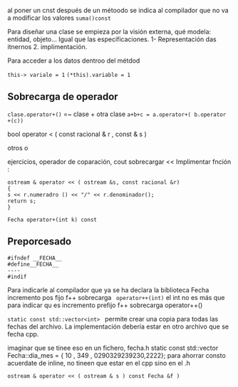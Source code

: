  al poner un cnst después de un métoodo se indica al compilador que no va a modificar los valores
`suma()const`

Para diseñar una clase se empieza por la visión externa, qué modela: entidad, objeto... Igual que las especificaciones.
1- Representación das itnernos
2. implimentación.

Para acceder a los datos dentroo del métdod

`this-> variale = 1`
`(*this).variable = 1`

## Sobrecarga de operador
`clase.operator+()` =~ clase + otra clase `a+b+c = a.operator+( b.operator +(c))`

bool operator < ( const racional & r , const & s )

otros o

ejercicios, operador de coparación, cout sobrecargar <<
Implimentar fnción :
```
ostream & operator << ( ostream &s, const racional &r)
{
s << r.numeradro () << "/" << r.denominador();
return s;
}

```
`Fecha operator+(int k) const`
## Preporcesado
```
#ifndef __FECHA__
#define__FECHA__
----
#indif
```
Para indicarle al compilador que ya se ha declara la biblioteca Fecha
incremento pos fijo f++ sobrecarga ` operator++(int)` el int no es más que para indicar qu es 
incremento prefijo f++ sobrecarga operator++()

`static const std::vector<int> ` permite crear una copia para todas las fechas del archivo.
La implementación debería estar en otro archivo que se fecha cpp.


imaginar que se tinee eso en un fichero, fecha.h
static const std::vector<int> Fecha::dia_mes = { 10 , 349 , 0290329239230,2222};
para ahorrar consto acuerdate de inline, no tineen que estar en el cpp sino en el .h

`ostream & operator << ( ostream & s ) const Fecha &f ) `